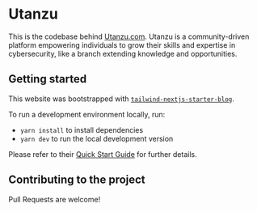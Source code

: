 # Utanzu

This is the codebase behind [Utanzu.com](https://utanzu.com). Utanzu is a community-driven platform empowering individuals to grow their skills and expertise in cybersecurity, like a branch extending knowledge and opportunities.

## Getting started

This website was bootstrapped with [`tailwind-nextjs-starter-blog`](https://github.com/timlrx/tailwind-nextjs-starter-blog).

To run a development environment locally, run:

- `yarn install` to install dependencies
- `yarn dev` to run the local development version

Please refer to their [Quick Start Guide](https://github.com/timlrx/tailwind-nextjs-starter-blog#quick-start-guide) for further details.

## Contributing to the project

Pull Requests are welcome!